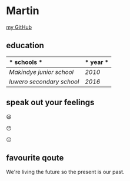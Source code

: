 # Martin

[my GitHub](https://github.com/martinmyname)

## education

  |* schools *|* year *|
|:-------|:----|
|*Makindye junior school*|*2010*|
 | *luwero secondary school* | *2016*|

## speak out your feelings

 :satisfied:

 :hushed:

 :kissing:

##  favourite qoute

We're living the future so the present is our past.
